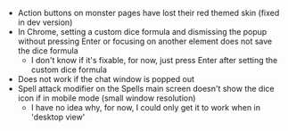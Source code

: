 * Action buttons on monster pages have lost their red themed skin (fixed in dev version)
* In Chrome, setting a custom dice formula and dismissing the popup without pressing Enter or focusing on another element does not save the dice formula
  * I don't know if it's fixable, for now, just press Enter after setting the custom dice formula
* Does not work if the chat window is popped out
* Spell attack modifier on the Spells main screen doesn't show the dice icon if in mobile mode (small window resolution)
  * I have no idea why, for now, I could only get it to work when in 'desktop view'